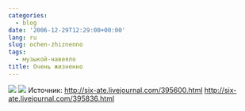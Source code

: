 ```yaml
---
categories:
  - blog
date: '2006-12-29T12:29:00+00:00'
lang: ru
slug: ochen-zhiznenno
tags:
  - музыкой-навеяло
title: Очень жизненно
---
```




[ ](http://pics.livejournal.com/yamadharma/pic/0000cf16)[ ](http://pics.livejournal.com/yamadharma/pic/0000d3y9)[![](http://pics.livejournal.com/yamadharma/pic/0000cf16)](http://pics.livejournal.com/yamadharma/pic/0000cf16) [![](http://pics.livejournal.com/yamadharma/pic/0000d3y9)](http://pics.livejournal.com/yamadharma/pic/0000d3y9) Источник: http://six-ate.livejournal.com/395600.html http://six-ate.livejournal.com/395836.html